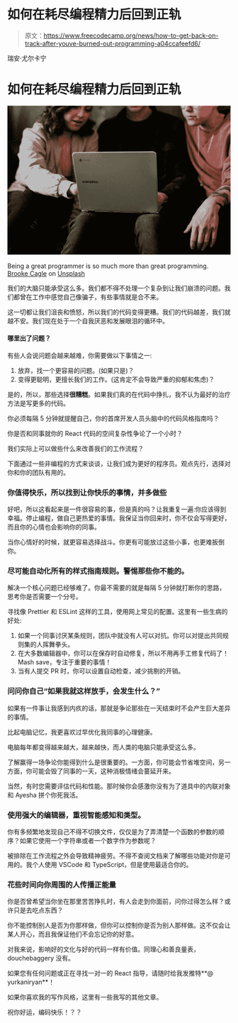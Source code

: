 # 如何在耗尽编程精力后回到正轨

> 原文：<https://www.freecodecamp.org/news/how-to-get-back-on-track-after-youve-burned-out-programming-a04ccafeefd6/>

瑞安·尤尔卡宁

# 如何在耗尽编程精力后回到正轨

![0*DCEnZAT9zuwrECuY](img/ef8d554fe22829b915ad30c465daff44.png)

Being a great programmer is so much more than great programming. [Brooke Cagle](https://unsplash.com/@brookecagle?utm_source=medium&utm_medium=referral) on [Unsplash](https://unsplash.com?utm_source=medium&utm_medium=referral)

我们的大脑只能承受这么多。我们都不得不处理一个复杂到让我们崩溃的问题。我们都曾在工作中感觉自己像骗子，有些事情就是合不来。

这一切都让我们沮丧和愤怒，所以我们的代码变得更糟。我们的代码越差，我们就越不安。我们现在处于一个自我厌恶和发展眼泪的循环中。

#### 哪里出了问题？

有些人会说问题会越来越难，你需要做以下事情之一:

1.  放弃，找一个更容易的问题。(如果只是)？
2.  变得更聪明，更擅长我们的工作。(这肯定不会导致严重的抑郁和焦虑)？

是的，所以，那些选择**很糟糕**。如果我们真的在代码中挣扎，我不认为最好的治疗方法是写更多的代码。

你必须每隔 5 分钟就提醒自己，你的首席开发人员头脑中的代码风格指南吗？

你是否和同事就你的 React 代码的空间复杂性争论了一个小时？

我们实际上可以做些什么来改善我们的工作流程？

下面通过一些非编程的方式来谈谈，让我们成为更好的程序员。观点先行，选择对你和你的团队有用的。

### 你值得快乐，所以找到让你快乐的事情，并多做些

好吧，所以这看起来是一件很容易的事，但是真的吗？让我重复一遍:你应该得到幸福。停止编程，做自己更热爱的事情。我保证当你回来时，你不仅会写得更好，而且你的心情也会影响你的同事。

当你心情好的时候，就更容易选择战斗。你更有可能放过这些小事，也更难扳倒你。

### 尽可能自动化所有的样式指南规则。警惕那些你不能的。

解决一个核心问题已经够难了。你最不需要的就是每隔 5 分钟就打断你的思路，思考你是否需要一个分号。

寻找像 Prettier 和 ESLint 这样的工具，使用网上常见的配置。这里有一些生病的好处:

1.  如果一个同事讨厌某条规则，团队中就没有人可以对抗。你可以对提出共同规则集的人挥舞拳头。
2.  在大多数编辑器中，你可以在保存时自动修复，所以不用再手工修复代码了！Mash save，专注于重要的事情！
3.  当有人提交 PR 时，你可以设置自动检查，减少挑剔的开销。

### 问问你自己“如果我就这样放手，会发生什么？”

如果有一件事让我感到内疚的话，那就是争论那些在一天结束时不会产生巨大差异的事情。

比起电脑记忆，我更喜欢过早优化我同事的心理健康。

电脑每年都变得越来越大，越来越快，而人类的电脑只能承受这么多。

了解赢得一场争论你能得到什么是很重要的。一方面，你可能会节省堆空间，另一方面，你可能会毁了同事的一天，这种消极情绪会蔓延开来。

当然，有时您需要评估代码和性能。那时候你会感激你没有为了道具中的内联对象和 Ayesha 拼个你死我活。

### 使用强大的编辑器，重视智能感知和类型。

你有多频繁地发现自己不得不切换文件，仅仅是为了弄清楚一个函数的参数的顺序？如果它使用一个字符串或者一个数字作为参数呢？

被排除在工作流程之外会导致精神疲劳。不得不查阅文档来了解哪些功能对你是可用的。我个人使用 VSCode 和 TypeScript，但是使用最适合你的。

### 花些时间向你周围的人传播正能量

你是否曾希望当你坐在那里苦苦挣扎时，有人会走到你面前，问你过得怎么样？或许只是去吃点东西？

你不能控制别人是否为你那样做，但你可以控制你是否为别人那样做。这不仅会让某人开心，而且我保证他们不会忘记你的好意。

对我来说，影响好的文化与好的代码一样有价值。同理心和善良量表，douchebaggery 没有。

如果您有任何问题或正在寻找一对一的 React 指导，请随时给我发推特**@ yurkaniryan**！

如果你喜欢我的写作风格，这里有一些我写的其他文章。

祝你好运，编码快乐！？？